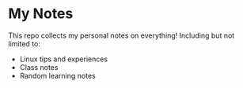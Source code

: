 # My Notes

This repo collects my personal notes on everything! Including but not limited to: 
- Linux tips and experiences
- Class notes
- Random learning notes
